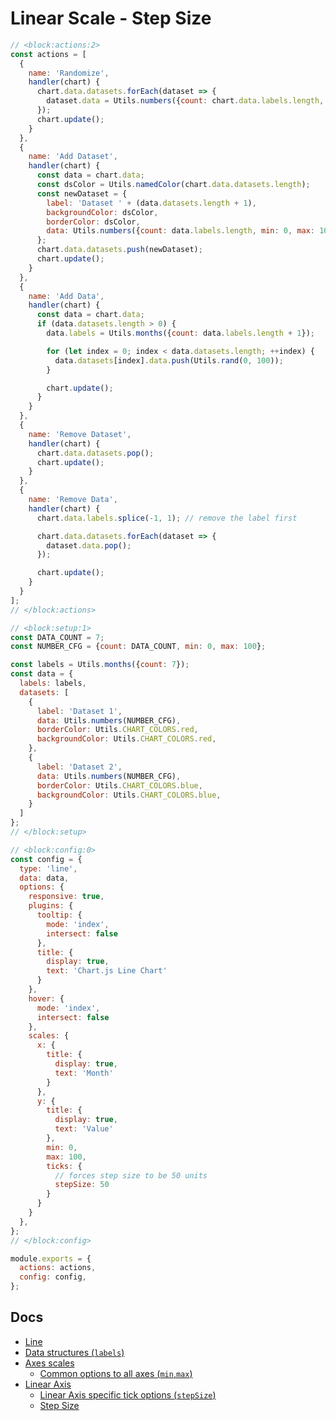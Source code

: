 # Linear Scale - Step Size

```js chart-editor
// <block:actions:2>
const actions = [
  {
    name: 'Randomize',
    handler(chart) {
      chart.data.datasets.forEach(dataset => {
        dataset.data = Utils.numbers({count: chart.data.labels.length, min: 0, max: 100});
      });
      chart.update();
    }
  },
  {
    name: 'Add Dataset',
    handler(chart) {
      const data = chart.data;
      const dsColor = Utils.namedColor(chart.data.datasets.length);
      const newDataset = {
        label: 'Dataset ' + (data.datasets.length + 1),
        backgroundColor: dsColor,
        borderColor: dsColor,
        data: Utils.numbers({count: data.labels.length, min: 0, max: 100}),
      };
      chart.data.datasets.push(newDataset);
      chart.update();
    }
  },
  {
    name: 'Add Data',
    handler(chart) {
      const data = chart.data;
      if (data.datasets.length > 0) {
        data.labels = Utils.months({count: data.labels.length + 1});

        for (let index = 0; index < data.datasets.length; ++index) {
          data.datasets[index].data.push(Utils.rand(0, 100));
        }

        chart.update();
      }
    }
  },
  {
    name: 'Remove Dataset',
    handler(chart) {
      chart.data.datasets.pop();
      chart.update();
    }
  },
  {
    name: 'Remove Data',
    handler(chart) {
      chart.data.labels.splice(-1, 1); // remove the label first

      chart.data.datasets.forEach(dataset => {
        dataset.data.pop();
      });

      chart.update();
    }
  }
];
// </block:actions>

// <block:setup:1>
const DATA_COUNT = 7;
const NUMBER_CFG = {count: DATA_COUNT, min: 0, max: 100};

const labels = Utils.months({count: 7});
const data = {
  labels: labels,
  datasets: [
    {
      label: 'Dataset 1',
      data: Utils.numbers(NUMBER_CFG),
      borderColor: Utils.CHART_COLORS.red,
      backgroundColor: Utils.CHART_COLORS.red,
    },
    {
      label: 'Dataset 2',
      data: Utils.numbers(NUMBER_CFG),
      borderColor: Utils.CHART_COLORS.blue,
      backgroundColor: Utils.CHART_COLORS.blue,
    }
  ]
};
// </block:setup>

// <block:config:0>
const config = {
  type: 'line',
  data: data,
  options: {
    responsive: true,
    plugins: {
      tooltip: {
        mode: 'index',
        intersect: false
      },
      title: {
        display: true,
        text: 'Chart.js Line Chart'
      }
    },
    hover: {
      mode: 'index',
      intersect: false
    },
    scales: {
      x: {
        title: {
          display: true,
          text: 'Month'
        }
      },
      y: {
        title: {
          display: true,
          text: 'Value'
        },
        min: 0,
        max: 100,
        ticks: {
          // forces step size to be 50 units
          stepSize: 50
        }
      }
    }
  },
};
// </block:config>

module.exports = {
  actions: actions,
  config: config,
};
```

## Docs
* [Line](../../charts/line.md)
* [Data structures (`labels`)](../../general/data-structures.md)
* [Axes scales](../../axes/)
  * [Common options to all axes (`min`,`max`)](../../axes/#common-options-to-all-axes)
* [Linear Axis](../../axes/cartesian/linear.md)
  * [Linear Axis specific tick options (`stepSize`)](../../axes/cartesian/linear.md#linear-axis-specific-tick-options)
  * [Step Size](../../axes/cartesian/linear.md#step-size)
